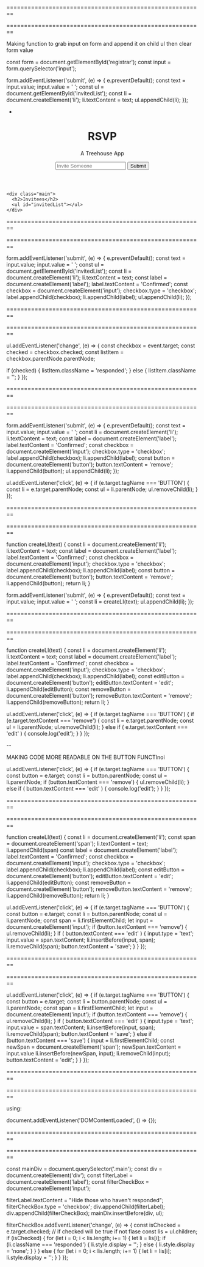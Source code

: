 ========================================================
<!-- Registering names-->
========================================================

Making function to grab input on form and append it on child ul then clear form value 

const form = document.getElementById('registrar');
const input = form.querySelector('input');

form.addEventListener('submit', (e) => {
  e.preventDefault();
  const text = input.value;
  input.value = ' ';
  const ul = document.getElementById('invitedList');
  const li = document.createElement('li');
  li.textContent = text;
  ul.appendChild(li);
});

- 

<body>
  <div class="wrapper">
    <header>
      <h1>RSVP</h1>
      <p>A Treehouse App</p>
      <form id="registrar">
        <input type="text" name="name" placeholder="Invite Someone">
        <button type="submit" name="submit" value="submit">Submit</button>
      </form>
    </header>
		
    <div class="main">	
      <h2>Invitees</h2>
      <ul id="invitedList"></ul>	
    </div>
  </div>

========================================================
<!-- Creating a checkbox on the function also on each invitee list-->
========================================================

form.addEventListener('submit', (e) => {
  e.preventDefault();
  const text = input.value;
  input.value = ' ';
  const ul = document.getElementById('invitedList');
  const li = document.createElement('li');
  li.textContent = text;
  const label = document.createElement('label');
  label.textContent = 'Confirmed';
  const checkbox = document.createElement('input');
  checkbox.type = 'checkbox';
  label.appendChild(checkbox);
  li.appendChild(label);
  ul.appendChild(li);
});

========================================================
<!-- adding a class when checkbox gets chosne and taking it away when its not
also making it so we use traverse to have better site performance-->
========================================================

ul.addEventListener('change', (e) => {
  const checkbox = event.target;
  const checked = checkbox.checked;
  const listItem = checkbox.parentNode.parentNode;
  
  if (checked) {
    listItem.className = 'responded';
  } else {
    listItem.className = '';
  }
});

========================================================
<!-- added remove button and also eventhandler to make it behave as a remove button-->
========================================================

form.addEventListener('submit', (e) => {
  e.preventDefault();
  const text = input.value;
  input.value = ' ';
  const li = document.createElement('li');
  li.textContent = text;
  const label = document.createElement('label');
  label.textContent = 'Confirmed';
  const checkbox = document.createElement('input');
  checkbox.type = 'checkbox';
  label.appendChild(checkbox);
  li.appendChild(label);
  const button = document.createElement('button');
  button.textContent = 'remove';
  li.appendChild(button);
  ul.appendChild(li);
});

ul.addEventListener('click', (e) => {
  if (e.target.tagName === 'BUTTON') {
    const li = e.target.parentNode;
    const ul = li.parentNode;
    ul.removeChild(li);
  }
});

========================================================
<!-- made a separate funciton for li elements to make it more readable -->
========================================================

function createLI(text) {
  const li = document.createElement('li');
  li.textContent = text;
  const label = document.createElement('label');
  label.textContent = 'Confirmed';
  const checkbox = document.createElement('input');
  checkbox.type = 'checkbox';
  label.appendChild(checkbox);
  li.appendChild(label);
  const button = document.createElement('button');
  button.textContent = 'remove';
  li.appendChild(button);
  return li;
}

form.addEventListener('submit', (e) => {
  e.preventDefault();
  const text = input.value;
  input.value = ' ';
  const li = createLI(text);
  ul.appendChild(li);
});

========================================================
<!-- adding edit button and also making eventHandler behave as intended when its an edit Button-->
========================================================

function createLI(text) {
  const li = document.createElement('li');
  li.textContent = text;
  const label = document.createElement('label');
  label.textContent = 'Confirmed';
  const checkbox = document.createElement('input');
  checkbox.type = 'checkbox';
  label.appendChild(checkbox);
  li.appendChild(label);
  const editButton = document.createElement('button');
  editButton.textContent = 'edit';
  li.appendChild(editButton);
  const removeButton = document.createElement('button');
  removeButton.textContent = 'remove';
  li.appendChild(removeButton);
  return li;
}

ul.addEventListener('click', (e) => {
  if (e.target.tagName === 'BUTTON') {
    if (e.target.textContent === 'remove') {
      const li = e.target.parentNode;
      const ul = li.parentNode;
      ul.removeChild(li);
    } else if ( e.target.textContent === 'edit' ) {
        console.log('edit');
    }
  }
});

--

MAKING CODE MORE READABLE ON THE BUTTON FUNCTInoi

ul.addEventListener('click', (e) => {
  if (e.target.tagName === 'BUTTON') {
    const button = e.target;
    const li = button.parentNode;
    const ul = li.parentNode;
    if (button.textContent === 'remove') {
      ul.removeChild(li);
    } else if ( button.textContent === 'edit' ) {
        console.log('edit');
    }
  }
});

========================================================
<!-- Making edit section -->
========================================================

function createLI(text) {
  const li = document.createElement('li');
  const span = document.createElement('span');
  li.textContent = text;
  li.appendChild(span)
  const label = document.createElement('label');
  label.textContent = 'Confirmed';
  const checkbox = document.createElement('input');
  checkbox.type = 'checkbox';
  label.appendChild(checkbox);
  li.appendChild(label);
  const editButton = document.createElement('button');
  editButton.textContent = 'edit';
  li.appendChild(editButton);
  const removeButton = document.createElement('button');
  removeButton.textContent = 'remove';
  li.appendChild(removeButton);
  return li;
}

ul.addEventListener('click', (e) => {
  if (e.target.tagName === 'BUTTON') {
    const button = e.target;
    const li = button.parentNode;
    const ul = li.parentNode;
    const span = li.firstElementChild;
    let input = document.createElement('input');
    if (button.textContent === 'remove') {
      ul.removeChild(li);
    } if ( button.textContent === 'edit' ) {
        input.type = 'text';
        input.value = span.textContent;
        li.insertBefore(input, span);
        li.removeChild(span);
        button.textContent = 'save';
    } 
  }
});  

========================================================
<!-- making edit go through and keep changes on string-->
========================================================

ul.addEventListener('click', (e) => {
  if (e.target.tagName === 'BUTTON') {
    const button = e.target;
    const li = button.parentNode;
    const ul = li.parentNode;
    const span = li.firstElementChild;
    let input = document.createElement('input');
    if (button.textContent === 'remove') {
      ul.removeChild(li);
    } if ( button.textContent === 'edit' ) {
        input.type = 'text';
        input.value = span.textContent;
        li.insertBefore(input, span);
        li.removeChild(span);
        button.textContent = 'save';
    } else if (button.textContent === 'save') {
        input = li.firstElementChild;
        const newSpan = document.createElement('span');
        newSpan.textContent = input.value
        li.insertBefore(newSpan, input);
        li.removeChild(input);
        button.textContent = 'edit';
    }
  }
});  

========================================================
<!-- In case we cant put Jscript at the end of the body we can endent the whole code -->
========================================================

using:

document.addEventListener('DOMContentLoaded', () => {});

========================================================
<!-- filter checkbox -->
========================================================

  const mainDiv = document.querySelector('.main');
  const div = document.createElement('div');
  const filterLabel = document.createElement('label');
  const filterCheckBox = document.createElement('input');
  
  filterLabel.textContent = "Hide those who haven't responded";
  filterCheckBox.type = 'checkbox';
  div.appendChild(filterLabel);
  div.appendChild(filterCheckBox);
  mainDiv.insertBefore(div, ul);
  
  filterCheckBox.addEventListener('change', (e) => {
    const isChecked = e.target.checked; // if checked will be true if not flase
    const lis = ul.children;
    if (isChecked) {
      for (let i = 0; i < lis.length; i+= 1) {
        let li = lis[i];
        if (li.className === 'responded') {
            li.style.display = '';
        } else {
            li.style.display = 'none';
        }
      }
    } else {
      for (let i = 0; i < lis.length; i+= 1) {
        let li = lis[i];
        li.style.display = '';
      }
    }
  });

